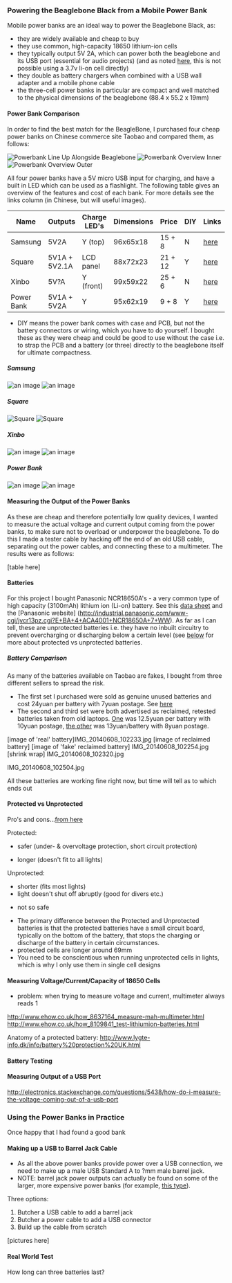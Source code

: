 ### Powering the Beaglebone Black from a Mobile Power Bank

Mobile power banks are an ideal way to power the Beaglebone Black, as:
* they are widely available and cheap to buy
* they use common, high-capacity 18650 lithium-ion cells
* they typically output 5V 2A, which can power both the beaglebone and its USB port (essential for audio projects) 
(and as noted [here](TODO), this is not possible using a 3.7v li-on cell directly)
* they double as battery chargers when combined with a USB wall adapter and a mobile phone cable
* the three-cell power banks in particular are compact and well matched to the physical dimensions of the beaglebone (88.4 x 55.2 x 19mm)

#### Power Bank Comparison

In order to find the best match for the BeagleBone, I purchased four cheap power banks on Chinese commerce site Taobao and compared them, as follows:

![Powerbank Line Up Alongside Beaglebone](./images/IMG_20140608_165709.jpg "Powerbank Line Up Alongside Beaglebone")
![Powerbank Overview Inner](./images/IMG_20140608_151527.jpg "Powerbank Overview Inner")
![Powerbank Overview Outer](./images/IMG_20140608_151807.jpg "Powerbank Overview Outer")

All four power banks have a 5V micro USB input for charging, and have a built in LED which can be used as a flashlight. The following table gives an overview of the features and cost of each bank. For more details see the links column (in Chinese, but will useful images).

| Name	      | Outputs       | Charge LED's | Dimensions | Price   | DIY | Links    | Images   |
| ---------- | ------------- | ------------ | ---------- | ------- | --- | -------- | -------- | 
| Samsung    | 5V2A          | Y (top)      | 96x65x18   | 15 + 8  | N   | [here]() | [here]() |
| Square     | 5V1A + 5V2.1A | LCD panel    | 88x72x23   | 21 + 12 | Y   | [here]() | [here]() |
| Xinbo      | 5V?A          | Y (front)    | 99x59x22   | 25 + 6  | N   | [here]() | [here]() |
| Power Bank | 5V1A + 5V2A   | Y            | 95x62x19   | 9 + 8   | Y   | [here]() | [here]() |

* DIY means the power bank comes with case and PCB, but not the battery connectors or wiring, which you have to do yourself. I bought these as they were cheap and could be good to use without the case i.e. to strap the PCB and a battery (or three) directly to the beaglebone itself for ultimate compactness. 

##### Samsung
![an image](./images/IMG_20140608_152153.jpg "Samsung")
![an image](./images/IMG_20140608_152224.jpg "Samsung")

##### Square
![](./images/IMG_20140608_152300.jpg "Square")
![](./images/IMG_20140608_152331.jpg "Square")

##### Xinbo
![an image](./images/IMG_20140608_151912.jpg "Xinbo")
![an image](./images/IMG_20140608_152024.jpg "Xinbo")

##### Power Bank
![an image](./images/IMG_20140608_152057.jpg "Power Bank")
![an image](./images/IMG_20140608_152125.jpg "Power Bank")

#### Measuring the Output of the Power Banks

As these are cheap and therefore potentially low quality devices, I wanted to measure the actual voltage and current output coming from the power banks, to make sure not to overload or underpower the beaglebone. To do this I made a tester cable by hacking off the end of an old USB cable, separating out the power cables, and connecting these to a multimeter. The results were as follows:

[table here]

#### Batteries

For this project I bought Panasonic NCR18650A's - a very common type of high capacity (3100mAh) lithium ion (Li-on) battery. See this [data sheet](http://www.panasonic.com/industrial/includes/pdf/ACA4000CE254-NCR18650A.pdf) and the [Panasonic website] (http://industrial.panasonic.com/www-cgi/jvcr13pz.cgi?E+BA+4+ACA4001+NCR18650A+7+WW). As far as I can tell, these are unprotected batteries i.e. they have no inbuilt circuitry to prevent overcharging or discharging below a certain level (see [below](link) for more about protected vs unprotected batteries.

##### Battery Comparison

As many of the batteries available on Taobao are fakes, I bought from three different sellers to spread the risk.

* The first set I purchased were sold as genuine unused batteries and cost 24yuan per battery with 7yuan postage. See [here](http://a.m.taobao.com/i12677731619.htm?ttid=212200@taobao_android_4.2.2)
* The second and third set were both advertised as reclaimed, retested batteries taken from old laptops. [One](http://a.m.taobao.com/i35858407101.htm?ttid=212200@taobao_android_4.2.2) was 12.5yuan per battery with 10yuan postage, [the other](http://a.m.taobao.com/i18265637568.htm?ttid=212200@taobao_android_4.2.2) was 13yuan/battery with 8yuan postage.

[image of 'real' battery]IMG_20140608_102233.jpg
[image of reclaimed battery]
[image of 'fake' reclaimed battery]
IMG_20140608_102254.jpg
[shrink wrap]
IMG_20140608_102320.jpg

IMG_20140608_102504.jpg


All these batteries are working fine right now, but time will tell as to which ends out
#### Protected vs Unprotected



Pro's and cons...[from here](http://budgetlightforum.com/node/25927)

Protected:
+ safer (under- & overvoltage protection, short circuit protection)
- longer (doesn't fit to all lights)

Unprotected:
+ shorter (fits most lights)
+ light doesn't shut off abruptly (good for divers etc.)
- not so safe

* The primary difference between the Protected and Unprotected batteries is that the protected batteries have a small circuit board, typically on the bottom of the battery, that stops the charging or discharge of the battery in certain circumstances.
* protected cells are longer around 69mm
* You need to be conscientious when running unprotected cells in lights, which is why I only use them in single cell designs

#### Measuring Voltage/Current/Capacity of 18650 Cells

- problem: when trying to measure voltage and current, multimeter always reads 1

http://www.ehow.co.uk/how_8637164_measure-mah-multimeter.html
http://www.ehow.co.uk/how_8109841_test-lithiumion-batteries.html

Anatomy of a protected battery: http://www.lygte-info.dk/info/battery%20protection%20UK.html


#### Battery Testing


#### Measuring Output of a USB Port

http://electronics.stackexchange.com/questions/5438/how-do-i-measure-the-voltage-coming-out-of-a-usb-port

### Using the Power Banks in Practice

Once happy that I had found a good bank

#### Making up a USB to Barrel Jack Cable

* As all the above power banks provide power over a USB connection, we need to make up a male USB Standard A to ?mm male barrel jack.
* NOTE: barrel jack power outputs can actually be found on some of the larger, more expensive power banks (for example, [this type]()).

Three options:
1. Butcher a USB cable to add a barrel jack
2. Butcher a power cable to add a USB connector
3. Build up the cable from scratch

[pictures here]

#### 

#### Real World Test

How long can three batteries last?